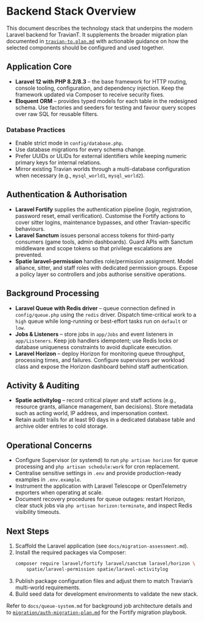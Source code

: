 # Backend Stack Overview

This document describes the technology stack that underpins the modern Laravel
backend for TravianT.  It supplements the broader migration plan documented in
[`travian-to.plan.md`](../travian-to.plan.md) with actionable guidance on how the
selected components should be configured and used together.

## Application Core

- **Laravel 12 with PHP 8.2/8.3** – the base framework for HTTP routing, console
  tooling, configuration, and dependency injection.  Keep the framework updated
  via Composer to receive security fixes.
- **Eloquent ORM** – provides typed models for each table in the redesigned
  schema.  Use factories and seeders for testing and favour query scopes over
  raw SQL for reusable filters.

### Database Practices

- Enable strict mode in `config/database.php`.
- Use database migrations for every schema change.
- Prefer UUIDs or ULIDs for external identifiers while keeping numeric primary
  keys for internal relations.
- Mirror existing Travian worlds through a multi-database configuration when
  necessary (e.g., `mysql_world1`, `mysql_world2`).

## Authentication & Authorisation

- **Laravel Fortify** supplies the authentication pipeline (login, registration,
  password reset, email verification).  Customise the Fortify actions to cover
  sitter logins, maintenance bypasses, and other Travian-specific behaviours.
- **Laravel Sanctum** issues personal access tokens for third-party consumers
  (game tools, admin dashboards).  Guard APIs with Sanctum middleware and scope
  tokens so that privilege escalations are prevented.
- **Spatie laravel-permission** handles role/permission assignment.  Model
  alliance, sitter, and staff roles with dedicated permission groups.  Expose a
  policy layer so controllers and jobs authorise sensitive operations.

## Background Processing

- **Laravel Queue with Redis driver** – queue connection defined in
  `config/queue.php` using the `redis` driver.  Dispatch time-critical work to a
  `high` queue while long-running or best-effort tasks run on `default` or
  `low`.
- **Jobs & Listeners** – store jobs in `app/Jobs` and event listeners in
  `app/Listeners`.  Keep job handlers idempotent; use Redis locks or database
  uniqueness constraints to avoid duplicate execution.
- **Laravel Horizon** – deploy Horizon for monitoring queue throughput,
  processing times, and failures.  Configure supervisors per workload class and
  expose the Horizon dashboard behind staff authentication.

## Activity & Auditing

- **Spatie activitylog** – record critical player and staff actions (e.g.,
  resource grants, alliance management, ban decisions).  Store metadata such as
  acting world, IP address, and impersonation context.
- Retain audit trails for at least 90 days in a dedicated database table and
  archive older entries to cold storage.

## Operational Concerns

- Configure Supervisor (or systemd) to run `php artisan horizon` for queue
  processing and `php artisan schedule:work` for cron replacement.
- Centralise sensitive settings in `.env` and provide production-ready examples
  in `.env.example`.
- Instrument the application with Laravel Telescope or OpenTelemetry exporters
  when operating at scale.
- Document recovery procedures for queue outages: restart Horizon, clear
  stuck jobs via `php artisan horizon:terminate`, and inspect Redis visibility
  timeouts.

## Next Steps

1. Scaffold the Laravel application (see `docs/migration-assessment.md`).
2. Install the required packages via Composer:
   ```bash
   composer require laravel/fortify laravel/sanctum laravel/horizon \
       spatie/laravel-permission spatie/laravel-activitylog
   ```
3. Publish package configuration files and adjust them to match Travian’s
   multi-world requirements.
4. Build seed data for development environments to validate the new stack.

Refer to `docs/queue-system.md` for background job architecture details and to
[`migration/auth-migration-plan.md`](migration/auth-migration-plan.md) for the Fortify migration playbook.
